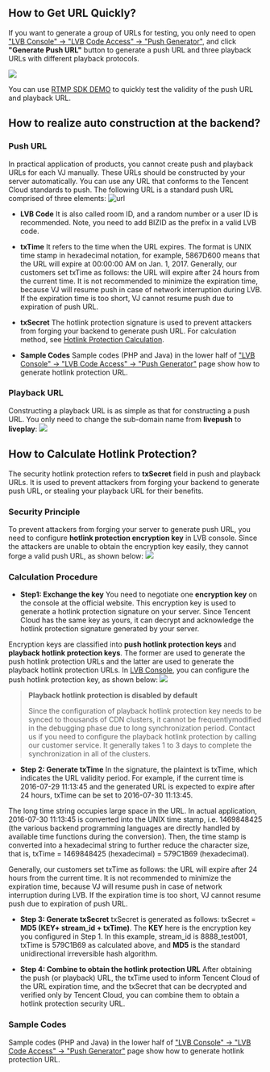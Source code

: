 ## How to Get URL Quickly?
If you want to generate a group of URLs for testing, you only need to open ["LVB Console" -> "LVB Code Access" -> "Push Generator"](https://console.qcloud.com/live/livecodemanage), and click **"Generate Push URL"** button to generate a push URL and three playback URLs with different playback protocols.

![](//mc.qcloudimg.com/static/img/98b9b659be67a9ac32384b606ace943f/image.png)


You can use [RTMP SDK DEMO](https://www.qcloud.com/document/product/454/6555) to quickly test the validity of the push URL and playback URL.


## How to realize auto construction at the backend?

### Push URL 
In practical application of products, you cannot create push and playback URLs for each VJ manually. These URLs should be constructed by your server automatically. You can use any URL that conforms to the Tencent Cloud standards to push. The following URL is a standard push URL comprised of three elements:
 ![url](//mc.qcloudimg.com/static/img/6b4fd09ab2c7d6f1503070f8c994f4e0/image.png)

- **LVB Code**
It is also called room ID, and a random number or a user ID is recommended. Note, you need to add BIZID as the prefix in a valid LVB code.

- **txTime**
It refers to the time when the URL expires. The format is UNIX time stamp in hexadecimal notation, for example, 5867D600 means that the URL will expire at 00:00:00 AM on Jan. 1, 2017. Generally, our customers set txTime as follows: the URL will expire after 24 hours from the current time. It is not recommended to minimize the expiration time, because VJ will resume push in case of network interruption during LVB. If the expiration time is too short, VJ cannot resume push due to expiration of push URL.

- **txSecret**
The hotlink protection signature is used to prevent attackers from forging your backend to generate push URL. For calculation method, see [Hotlink Protection Calculation](#.E9.98.B2.E7.9B.97.E9.93.BE.E7.9A.84.E8.AE.A1.E7.AE.97.EF.BC.9F).

- **Sample Codes**
Sample codes (PHP and Java) in the lower half of ["LVB Console" -> "LVB Code Access" -> "Push Generator"](https://console.qcloud.com/live/livecodemanage) page show how to generate hotlink protection URL.

### Playback URL
Constructing a playback URL is as simple as that for constructing a push URL. You only need to change the sub-domain name from **livepush** to **liveplay**:
![](//mc.qcloudimg.com/static/img/b7d8744654af4a174edf47f8998348a4/image.png)

## How to Calculate Hotlink Protection?
The security hotlink protection refers to **txSecret** field in push and playback URLs. It is used to prevent attackers from forging your backend to generate push URL, or stealing your playback URL for their benefits.

### Security Principle
To prevent attackers from forging your server to generate push URL, you need to configure **hotlink protection encryption key** in LVB console. Since the attackers are unable to obtain the encryption key easily, they cannot forge a valid push URL, as shown below:
![](//mccdn.qcloud.com/static/img/4ea1512fd335f68f30cca0a01e902966/image.png)


### Calculation Procedure
- **Step1: Exchange the key**
You need to negotiate one **encryption key** on the console at the official website. This encryption key is used to generate a hotlink protection signature on your server. Since Tencent Cloud has the same key as yours, it can decrypt and acknowledge the hotlink protection signature generated by your server.

 Encryption keys are classified into **push hotlink protection keys** and **playback hotlink protection keys**. The former are used to generate the push hotlink protection URLs and the latter are used to generate the playback hotlink protection URLs. In [LVB Console](https://console.qcloud.com/live), you can configure the push hotlink protection key, as shown below:
![](//mc.qcloudimg.com/static/img/6be1d875f1120a16d3692c60bb4485a9/image.png)
 >  **Playback hotlink protection is disabled by default**
 >   
 > Since the configuration of playback hotlink protection key needs to be synced to thousands of CDN clusters, it cannot be frequentlymodified in the debugging phase due to long synchronization period. Contact us if you need to configure the playback hotlink protection by calling our customer service. It generally takes 1 to 3 days to complete the synchronization in all of the clusters.

- **Step 2: Generate txTime**
In the signature, the plaintext is txTime, which indicates the URL validity period. For example, if the current time is 2016-07-29 11:13:45 and the generated URL is expected to expire after 24 hours, txTime can be set to 2016-07-30 11:13:45.

 The long time string occupies large space in the URL. In actual application, 2016-07-30 11:13:45 is converted into the UNIX time stamp, i.e. 1469848425 (the various backend programming languages are directly handled by available time functions during the conversion). Then, the time stamp is converted into a hexadecimal string to further reduce the character size, that is, txTime = 1469848425 (hexadecimal) = 579C1B69 (hexadecimal).
 
 Generally, our customers set txTime as follows: the URL will expire after 24 hours from the current time. It is not recommended to minimize the expiration time, because VJ will resume push in case of network interruption during LVB. If the expiration time is too short, VJ cannot resume push due to expiration of push URL.

- **Step 3: Generate txSecret**
txSecret is generated as follows: txSecret = **MD5 (KEY+ stream_id + txTime)**. The **KEY** here is the encryption key you configured in Step 1. In this example, stream_id is 8888_test001, txTime is 579C1B69 as calculated above, and **MD5** is the standard unidirectional irreversible hash algorithm.

- **Step 4: Combine to obtain the hotlink protection URL**
  After obtaining the push (or playback) URL, the txTime used to inform Tencent Cloud of the URL expiration time, and the txSecret that can be decrypted and verified only by Tencent Cloud, you can combine them to obtain a hotlink protection security URL.
	
### Sample Codes
Sample codes (PHP and Java) in the lower half of ["LVB Console" -> "LVB Code Access" -> "Push Generator"](https://console.qcloud.com/live/livecodemanage) page show how to generate hotlink protection URL.





